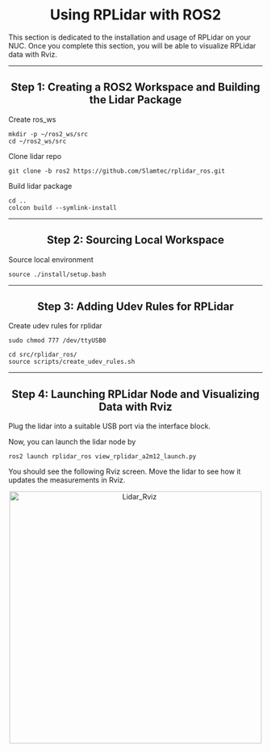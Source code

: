 <h1 align="center"> Using RPLidar with ROS2 </h1>
This section is dedicated to the installation and usage of RPLidar on your NUC. Once you complete this section, you will be able to visualize RPLidar data with Rviz.

---

<h2 align="center">Step 1: Creating a ROS2 Workspace and Building the Lidar Package</h2>
Create ros_ws

```
mkdir -p ~/ros2_ws/src
cd ~/ros2_ws/src
```
Clone lidar repo

```
git clone -b ros2 https://github.com/Slamtec/rplidar_ros.git
```

Build lidar package

```
cd ..
colcon build --symlink-install
```

---

<h2 align="center">Step 2: Sourcing Local Workspace</h2>
Source local environment

```
source ./install/setup.bash
```

---

<h2 align="center">Step 3: Adding Udev Rules for RPLidar</h2>
Create udev rules for rplidar

```
sudo chmod 777 /dev/ttyUSB0
```
```
cd src/rplidar_ros/
source scripts/create_udev_rules.sh
```

---

<h2 align="center">Step 4: Launching RPLidar Node and Visualizing Data with Rviz</h2>
Plug the lidar into a suitable USB port via the interface block.

Now, you can launch the lidar node by

```
ros2 launch rplidar_ros view_rplidar_a2m12_launch.py
```
You should see the following Rviz screen. Move the lidar to see how it updates the measurements in Rviz.

<p align="center">
    <img src="../Images/Sensor/Lidar_rviz.png" alt="Lidar_Rviz" width="500"/>
</p>
